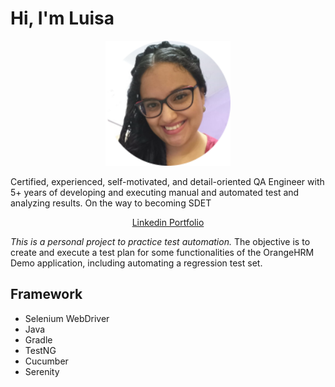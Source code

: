 
# Hi, I'm Luisa</h1>
<p align="center">
  <img width='200' src="https://github.com/luisaalvanez/luisaalvanez.github.io/blob/main/assets/images/home/photo_circle_home.svg">
</p>
Certified, experienced, self-motivated, and detail-oriented QA Engineer with 5+ years of developing and executing manual and automated test and analyzing results. On the way to becoming SDET
<p align="center">
  <a href="https://www.linkedin.com/in/luisaalvanez" target="_blank">
    Linkedin
  </a>
    <a href="https://luisaalvanez.github.io/" target="_blank">
    Portfolio
  </a>
</p>

<i>This is a personal project to practice test automation.</i> The objective is to create and execute a test plan for some functionalities of the OrangeHRM Demo application, including automating a regression test set.


## Framework
- Selenium WebDriver
- Java
- Gradle
- TestNG
- Cucumber
- Serenity





